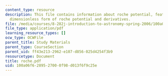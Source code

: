 ```yaml
---
content_type: resource
description: This file contains information about roche potential, features of the
  dimensionless form of roche potential and derivatives.
file: /media/courses/8-282j-introduction-to-astronomy-spring-2006/100a06f6289527000f98d013f6f9c25e_roche.pdf
file_type: application/pdf
learning_resource_types: []
ocw_type: OCWFile
parent_title: Study Materials
parent_type: CourseSection
parent_uid: ff43e213-2962-e107-d856-025d4254f3b9
resourcetype: Document
title: roche.pdf
uid: 100a06f6-2895-2700-0f98-d013f6f9c25e
---
```


